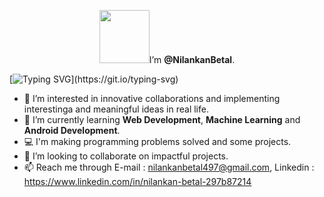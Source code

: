  
 <p align="center"><img src="https://i.pinimg.com/originals/57/5a/20/575a20918d349a354cc636a0d49b35a0.gif" width="80" height="85" />I’m <b>@NilankanBetal</b>.</p>
  
 [![Typing SVG](https://readme-typing-svg.demolab.com?font=Fira+Code&size=30&pause=1000&color=3BF764&width=500&height=70&lines=Welcome+to+my+account!)](https://git.io/typing-svg)

- 👀 I’m interested in innovative collaborations and implementing interestinga and meaningful ideas in real life.
- 🌱 I’m currently learning <b>Web Development</b>, <b>Machine Learning</b> and <b>Android Development</b>.
- 💻 I'm making programming problems solved and some projects.
- 💞️ I’m looking to collaborate on impactful projects.
- 📫 Reach me through E-mail : nilankanbetal497@gmail.com, Linkedin : https://www.linkedin.com/in/nilankan-betal-297b87214 




<!---
NilankanBetal/NilankanBetal is a ✨ special ✨ repository because its `README.md` (this file) appears on your GitHub profile.
You can click the Preview link to take a look at your changes.
--->
